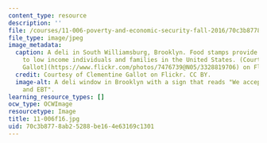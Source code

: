 ```yaml
---
content_type: resource
description: ''
file: /courses/11-006-poverty-and-economic-security-fall-2016/70c3b8778ab25288be164e63169c1301_11-006f16.jpg
file_type: image/jpeg
image_metadata:
  caption: A deli in South Williamsburg, Brooklyn. Food stamps provide assistance
    to low income individuals and families in the United States. (Courtesy of [Clementine
    Gallot](https://www.flickr.com/photos/7476739@N05/3328819706) on Flickr. CC BY.)
  credit: Courtesy of Clementine Gallot on Flickr. CC BY.
  image-alt: A deli window in Brooklyn with a sign that reads "We accept food stamps
    and EBT".
learning_resource_types: []
ocw_type: OCWImage
resourcetype: Image
title: 11-006f16.jpg
uid: 70c3b877-8ab2-5288-be16-4e63169c1301
---
```

